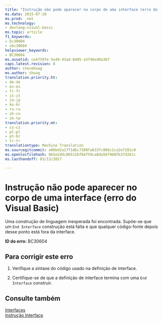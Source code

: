 ```yaml
---
title: "Instrução não pode aparecer no corpo de uma interface (erro do Visual Basic) | Documentos do Microsoft"
ms.date: 2015-07-20
ms.prod: .net
ms.technology:
- devlang-visual-basic
ms.topic: article
f1_keywords:
- bc30604
- vbc30604
helpviewer_keywords:
- BC30604
ms.assetid: ce4759fe-5e49-43ad-8405-a3f46ed0a36f
caps.latest.revision: 8
author: stevehoag
ms.author: shoag
translation.priority.ht:
- de-de
- es-es
- fr-fr
- it-it
- ja-jp
- ko-kr
- ru-ru
- zh-cn
- zh-tw
translation.priority.mt:
- cs-cz
- pl-pl
- pt-br
- tr-tr
translationtype: Machine Translation
ms.sourcegitcommit: a06bd2a17f1d6c7308fa6337c866c1ca2e7281c0
ms.openlocfilehash: 8b5e2d4c86512bf84759ca8da56f960fb37d261c
ms.lasthandoff: 03/13/2017

---
```

# <a name="statement-cannot-appear-within-an-interface-body-visual-basic-error"></a>Instrução não pode aparecer no corpo de uma interface (erro do Visual Basic)
Uma construção de linguagem inesperada foi encontrada. Supõe-se que um `End Interface` construção está falta e que qualquer código-fonte depois desse ponto está fora da interface.  
  
 **ID do erro:** BC30604  
  
## <a name="to-correct-this-error"></a>Para corrigir este erro  
  
1.  Verifique a sintaxe do código usado na definição de interface.  
  
2.  Certifique-se de que a definição de interface termina com uma `End Interface` construir.  
  
## <a name="see-also"></a>Consulte também  
 [Interfaces](../../visual-basic/programming-guide/language-features/interfaces/index.md)   
 [Instrução Interface](../../visual-basic/language-reference/statements/interface-statement.md)
